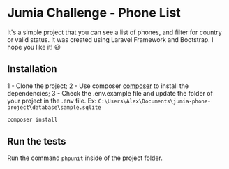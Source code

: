 # Jumia Challenge - Phone List

It's a simple project that you can see a list of phones, and filter for country or valid status. It was created using Laravel Framework and Bootstrap. I hope you like it! 😃

## Installation
1 - Clone the project;
2 - Use composer [composer](https://getcomposer.org/) to install the dependencies;
3 - Check the .env.example file and update the folder of your project in the .env file. Ex: ```C:\Users\Alex\Documents\jumia-phone-project\database\sample.sqlite```

```bash
composer install
```

## Run the tests

Run the command ```phpunit``` inside of the project folder.